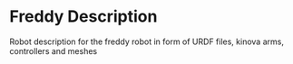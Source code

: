# Freddy Description

Robot description for the freddy robot in form of URDF files, kinova arms, controllers and meshes
